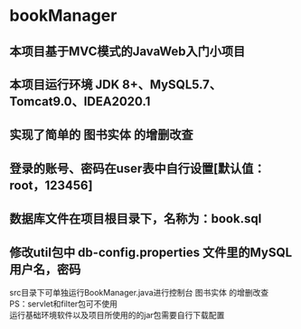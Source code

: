 # bookManager
## 本项目基于MVC模式的JavaWeb入门小项目
## 本项目运行环境 JDK 8+、MySQL5.7、Tomcat9.0、IDEA2020.1
## 实现了简单的 图书实体 的增删改查
## 登录的账号、密码在user表中自行设置[默认值：root，123456]
## 数据库文件在项目根目录下，名称为：book.sql
## 修改util包中 db-config.properties 文件里的MySQL用户名，密码
src目录下可单独运行BookManager.java进行控制台 图书实体 的增删改查<br>
PS：servlet和filter包可不使用<br>
运行基础环境软件以及项目所使用的的jar包需要自行下载配置<br>
